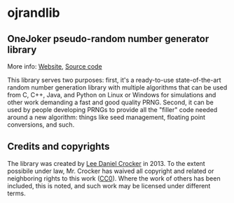 ojrandlib
====

OneJoker pseudo-random number generator library
----

More info: [Website](http://lcrocker.github.io/onejoker/ojrandlib), [Source code](http://github.com/lcrocker/ojrandlib)

This library serves two purposes: first, it's a ready-to-use state-of-the-art random number generation library with multiple algorithms that can be used from C, C++, Java, and Python on Linux or Windows for simulations and other work demanding a fast and good quality PRNG. Second, it can be used by people developing PRNGs to provide all the "filler" code needed around a new algorithm: things like seed management, floating point conversions, and such.

Credits and copyrights
----

The library was created by [Lee Daniel Crocker](http://www.etceterology.com/) in 2013. To the extent possibile under law, Mr. Crocker has waived all copyright and related or neighboring rights to this work ([CC0](http://creativecommons.org/publicdomain/zero/1.0/)). Where the work of others has been included, this is noted, and such work may be licensed under different terms.
